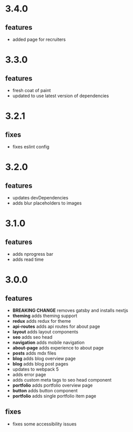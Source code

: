 # 3.4.0

## features

- added page for recruiters

# 3.3.0

## features

- fresh coat of paint
- updated to use latest version of dependencies

# 3.2.1

## fixes

- fixes eslint config

# 3.2.0

## features

- updates devDependencies
- adds blur placeholders to images

# 3.1.0

## features

- adds nprogress bar
- adds read time

# 3.0.0

## features

- **BREAKING CHANGE** removes gatsby and installs nextjs
- **theming** adds theming support
- **redux** adds redux for theme
- **api-routes** adds api routes for about page
- **layout** adds layout components
- **seo** adds seo head
- **navigation** adds mobile navigation
- **about-page** adds experience to about page
- **posts** adds mdx files
- **blog** adds blog overview page
- **blog** adds blog post pages
- updates to webpack 5
- adds error page
- adds custom meta tags to seo head component
- **portfolio** adds portfolio overview page
- **button** adds button component
- **portfolio** adds single portfolio item page

## fixes

- fixes some accessibility issues
